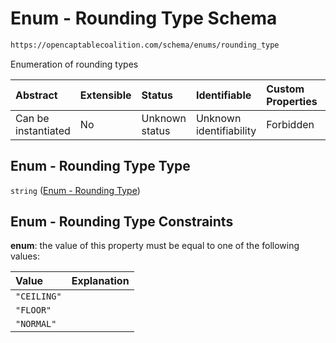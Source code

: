 # Enum - Rounding Type Schema

```txt
https://opencaptablecoalition.com/schema/enums/rounding_type
```

Enumeration of rounding types

| Abstract            | Extensible | Status         | Identifiable            | Custom Properties | Additional Properties | Access Restrictions | Defined In                                                                                     |
| :------------------ | :--------- | :------------- | :---------------------- | :---------------- | :-------------------- | :------------------ | :--------------------------------------------------------------------------------------------- |
| Can be instantiated | No         | Unknown status | Unknown identifiability | Forbidden         | Allowed               | none                | [RoundingType.schema.json](../../schema/enums/RoundingType.schema.json "open original schema") |

## Enum - Rounding Type Type

`string` ([Enum - Rounding Type](roundingtype.md))

## Enum - Rounding Type Constraints

**enum**: the value of this property must be equal to one of the following values:

| Value       | Explanation |
| :---------- | :---------- |
| `"CEILING"` |             |
| `"FLOOR"`   |             |
| `"NORMAL"`  |             |
